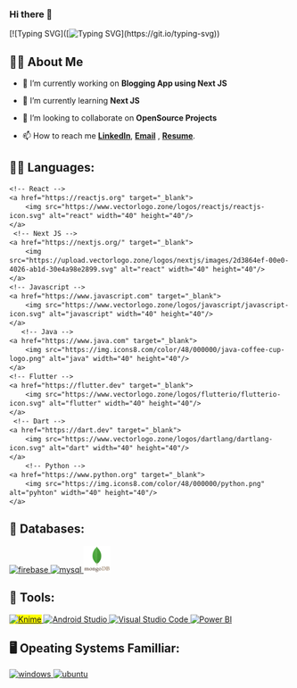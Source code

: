 ### Hi there 👋
[![Typing SVG]([![Typing SVG](https://readme-typing-svg.demolab.com?font=Pacifico&pause=1000&width=435&lines=Hey%2C+It's+Shaheer;I+am+a+Full+Stack+Developer;I+love+reading+fiction+books;Let's+connect+and+contribute!)](https://git.io/typing-svg))


## 🙋‍♂️ About Me

- 📝 I’m currently working on **Blogging App using Next JS**

- 🌱 I’m currently learning **Next JS**

- 👯 I’m looking to collaborate on **OpenSource Projects**

- 📫 How to reach me **[LinkedIn](https://www.linkedin.com/in/mshaheeruddin/)**, **[Email](mshaheeruddin19757@gmail.com)** , **[Resume](https://drive.google.com/file/d/19Yjv75iDIIgEYzV4CNKQLdCnuVNKHd5y/view?usp=sharing)**.


## 👨‍💻 Languages:

<p align="start"> 
 
    <!-- React -->
    <a href="https://reactjs.org" target="_blank"> 
        <img src="https://www.vectorlogo.zone/logos/reactjs/reactjs-icon.svg" alt="react" width="40" height="40"/>
    </a>
     <!-- Next JS -->
    <a href="https://nextjs.org/" target="_blank"> 
        <img src="https://upload.vectorlogo.zone/logos/nextjs/images/2d3864ef-00e0-4026-ab1d-30e4a98e2899.svg" alt="react" width="40" height="40"/>
    </a>
    <!-- Javascript -->
    <a href="https://www.javascript.com" target="_blank"> 
        <img src="https://www.vectorlogo.zone/logos/javascript/javascript-icon.svg" alt="javascript" width="40" height="40"/>
    </a>
       <!-- Java -->
    <a href="https://www.java.com" target="_blank"> 
        <img src="https://img.icons8.com/color/48/000000/java-coffee-cup-logo.png" alt="java" width="40" height="40"/> 
    </a>
    <!-- Flutter -->
    <a href="https://flutter.dev" target="_blank"> 
        <img src="https://www.vectorlogo.zone/logos/flutterio/flutterio-icon.svg" alt="flutter" width="40" height="40"/> 
    </a>
     <!-- Dart -->
    <a href="https://dart.dev" target="_blank"> 
        <img src="https://www.vectorlogo.zone/logos/dartlang/dartlang-icon.svg" alt="dart" width="40" height="40"/> 
    </a>
        <!-- Python -->
    <a href="https://www.python.org" target="_blank"> 
        <img src="https://img.icons8.com/color/48/000000/python.png" alt="pyhton" width="40" height="40"/> 
    </a>
</p>

## 💾 Databases:

<p align="start">
    <!-- Firebase/Firestore -->
    <a href="https://firebase.google.com/" target="_blank"> 
        <img src="https://www.vectorlogo.zone/logos/firebase/firebase-icon.svg" alt="firebase" width="40" height="40"/> 
    </a>
    <!-- Postgres SQL -->
    <a href="https://www.postgresql.org/" target="_blank"> 
        <img src="	https://www.vectorlogo.zone/logos/postgresql/postgresql-ar21.svg" alt="mysql" width="40" height="40"/> 
    </a>
    <!-- MongoDB -->
    <a href="https://www.mongodb.com/" target="_blank"> 
        <img src="https://raw.githubusercontent.com/devicons/devicon/master/icons/mongodb/mongodb-original-wordmark.svg" alt="mongodb" width="48" height="48"/>
    </a>
</p>

## 🔨 Tools:

<p align="start">
    <!-- IntelliJ IDEA -->
    <a href="https://www.jetbrains.com/idea/" target="_blank"> 
        <img src="https://upload.vectorlogo.zone/logos/jetbrains_idea/images/d4398a36-c378-4511-a508-106ded6cd69a.svg" style="background-color:#FFFF00" alt="Knime" width="40" height="40" />
    </a>
    <!-- Android Studio -->
    <a href="https://developer.android.com/" target="_blank"> 
        <img src="https://img.icons8.com/color/48/000000/android-studio.png" alt="Android Studio" width="40" height="40"/>
    </a>
    <!-- Visual Studio Code -->
    <a href="https://code.visualstudio.com/" target="_blank"> 
        <img src="https://www.vectorlogo.zone/logos/visualstudio_code/visualstudio_code-icon.svg" alt="Visual Studio Code" width="40" height="40"/>
    </a>
     <!-- Tableu -->
    <a href="https://www.tableau.com/" target="_blank"> 
        <img src="https://upload.vectorlogo.zone/logos/tableau/images/113a311a-6d5d-4b7e-9193-79807e4844e3.svg"alt="Power BI" width="40" height="40"/> 
    </a> 
</p>

## 🖥️ Opeating Systems Familliar:

<p align="start">
    <!-- Windows -->
    <a href="https://www.microsoft.com/en-us/windows/" target="_blank"> 
        <img src="https://www.vectorlogo.zone/logos/microsoft/microsoft-icon.svg" alt="windows" width="40" height="40"/>
    </a>
    <!-- Ubuntu -->
    <a href="https://www.ubuntu.com/" target="_blank"> 
        <img src="https://www.vectorlogo.zone/logos/ubuntu/ubuntu-icon.svg" alt="ubuntu" width="40" height="40"/>
    </a>
</p>



